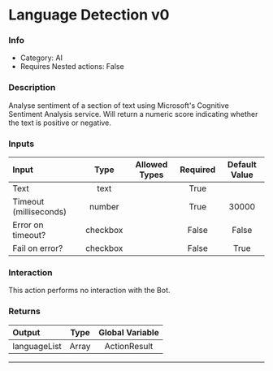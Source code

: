 # Language Detection v0

### Info

- Category: AI
- Requires Nested actions: False


### Description
Analyse sentiment of a section of text using Microsoft's Cognitive Sentiment Analysis service. Will return a numeric score indicating whether the text is positive or negative.


### Inputs

| Input | Type | Allowed Types | Required |  Default Value |
| :--- | :---: | :---: | :---: | :---: |
| Text | text |  | True |  |
| Timeout (milliseconds) | number |  | True | 30000 |
| Error on timeout? | checkbox |  | False | False |
| Fail on error? | checkbox |  | False | True |


### Interaction
This action performs no interaction with the Bot.

### Returns

| Output | Type | Global Variable |
| :--- | :---: | :---: |
| languageList | Array | ActionResult |

---